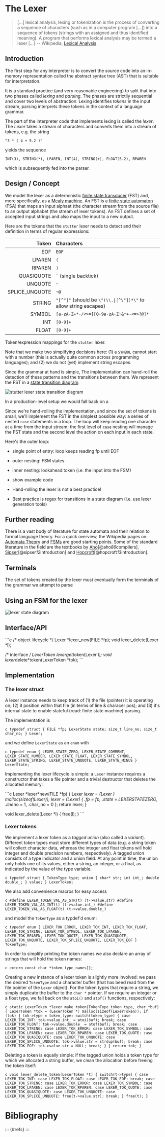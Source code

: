 # The Lexer

> \[...\] lexical analysis, lexing or tokenization is the process of
> converting a sequence of characters (such as in a computer program
> \[...\]) into a sequence of tokens (strings with an assigned and thus
> identified meaning). A program that performs lexical analysis may be
> termed a lexer \[...\] -- Wikipedia, [Lexical
> Analysis](https://en.wikipedia.org/wiki/Lexical_analysis)

## Introduction

The first step for any interpreter is to convert the source code into an
in-memory representation called the abstract syntax tree (AST) that is
suitable for interpretation.

It is a standard practice (and very reasonable engineering) to split
that into two phases called *lexing* and *parsing*. The phases are
strictily sequential and cover two levels of abstraction: Lexing
identifies *tokens* in the input stream, parsing interprets these tokens
in the context of a language grammar.

The part of the interpreter code that implements lexing is called the
*lexer*. The *Lexer* takes a stream of characters and converts them into
a stream of tokens, e.g. the string

    "3 * ( 4 + 5.2 )"

yields the sequence

    INT(3), STRING(*), LPAREN, INT(4), STRING(+), FLOAT(5.2), RPAREN

which is subsequently fed into the parser.

## Design / Concept

We model the lexer as a deterministic [finite state
transducer](https://en.wikipedia.org/wiki/Finite-state_transducer) (FST)
and, more specifically, as a [Mealy
machine](https://en.wikipedia.org/wiki/Mealy_machine). An FST is a
[finite state
automaton](https://en.wikipedia.org/wiki/Finite-state_machine) (FSA)
that maps an input alphaet (the character stream from the source file)
to an output alphabet (the stream of lexer tokens). An FST defines a set
of accepted input strings and also maps the input to a new output.

Here are the tokens that the `stutter` lexer needs to detect and their
definition in terms of regular
expressions:

|           Token | Characters                                                       |
| --------------: | :--------------------------------------------------------------- |
|             EOF | `EOF`                                                            |
|          LPAREN | `(`                                                              |
|          RPAREN | `)`                                                              |
|      QUASIQUOTE | <code>\`</code> (single backtick)                                |
|         UNQUOTE | `~`                                                              |
| SPLICE\_UNQUOTE | `~@`                                                             |
|          STRING | `"[^"]"` (should be `\"(\\.\|[^\"])*\"` to allow string escapes) |
|          SYMBOL | `[a-zA-Z+*-/<>=][0-9a-zA-Z!&*+-<=>?@]*`                          |
|             INT | `[0-9]+`                                                         |
|           FLOAT | `[0-9]+`                                                         |

Token/expression mappings for the `stutter` lexer.

Note that we make two simplifying decisions here: (1) a `SYMBOL` cannot
start with a number (this is actually quite common across programming
languages); and (2) we do not (yet) implement string escapes.

Since the grammar at hand is simple, The implementation can hand-roll
the detection of these patterns and the transitions between them. We
represent the FST in a [state transition
diagram](https://en.wikipedia.org/wiki/State_diagram#Example:_Mealy_machine):

![stutter lexer state transition diagram](../img/lexer/fsm.png)

In a production-level setup we would fall back on a

Since we're hand-rolling the implementation, and since the set of tokens
is small, we'll implement the FST in the simplest possible way: a series
of nested `case` statements in a loop. The loop will keep reading one
character at a time from the input stream; the first level of `case`
nesting will manage the FST state and the second level the action on
each input in each state.

Here's the outer loop:

  - single point of entry: loop keeps reading fp until EOF

  - outer nesting: FSM states

  - inner nesting: lookahead token (i.e. the input into the FSM)

  - show example code

  - Hand-rolling the lexer is not a best practice\!

  - Best practice is regex for transitions in a state diagram (i.e. use
    lexer generation tools)

## Further reading

There is a vast body of literature for state automata and their relation
to formal language theory. For a quick overview, the Wikipedia pages on
[Automata Theory](https://en.wikipedia.org/wiki/Automata_theory) and
[FSMs](https://en.wikipedia.org/wiki/Finite-state_machine) are good
starting points. Some of the standard literature in the field are the
textbooks by [Aho](https://amzn.to/38SJVnV)\[@aho*86*compilers\],
[Sipser](https://amzn.to/2Vd0vek)\[@sipser*12*introduction\] and
[Hopcroft](https://amzn.to/2PhNOuX)\[@hopcroft*13*introduction\].

## Terminals

The set of tokens created by the lexer must eventually form the
terminals of the grammar we attempt to parse

## Using an FSM for the lexer

![lexer state diagram](./lexer/fsm.png)

## Interface/API

\`\`\`c /\* object lifecycle */ Lexer *lexer\_new(FILE \*fp); void
lexer\_delete(Lexer \*l);

/\* interface */ LexerToken *lexer*get*token(Lexer *l); void
lexer*delete*token(LexerToken *tok); \`\`\`

## Implementation

### The lexer struct

A lexer instance needs to keep track of (1) the file (pointer) it is
operating on; (2) it position within that file (in terms of line &
characer pos); and (3) it's internal state to enable stateful (read:
finite state machine) parsing.

The implementation is

`c typedef struct { FILE *fp; LexerState state; size_t line_no; size_t
char_no; } Lexer;`

and we define `LexerState` as an `enum` with

`c typedef enum { LEXER_STATE_ZERO, LEXER_STATE_COMMENT,
LEXER_STATE_NUMBER, LEXER_STATE_FLOAT, LEXER_STATE_SYMBOL,
LEXER_STATE_STRING, LEXER_STATE_UNQUOTE, LEXER_STATE_MINUS }
LexerState;`

Implementing the lexer lifecycle is simple: a `Lexer` instance requires
a constructor that takes a file pointer and a trivial destructor that
deletes the allocated memory:

\`\`\`c Lexer \*lexer*new(FILE *fp) { Lexer *lexer = (Lexer *)
malloc(sizeof(Lexer)); *lexer = (Lexer) { .fp = fp, .state =
LEXER*STATE*ZERO, .line*no = 1, .char\_no = 0 }; return lexer; }

void lexer\_delete(Lexer \*l) { free(l); } \`\`\`

### Lexer tokens

We implement a lexer token as a *tagged union* (also called a
*variant*). Different token types must store different types of data
(e.g. a string token will collect character data, whereas the integer
and float tokens will hold integer and double precision numbers,
respectively). A tagged union consists of a type indicator and a union
field. At any point in time, the union only holds one of its values,
either a string, an integer, or a float, as indicated by the value of
the type variable.

`c typedef struct { TokenType type; union { char* str; int int_; double
double_; } value; } LexerToken;`

We also add convenience macros for easy access

`c #define LEXER_TOKEN_VAL_AS_STR(t) (t->value.str) #define
LEXER_TOKEN_VAL_AS_INT(t) (t->value.int_) #define
LEXER_TOKEN_VAL_AS_FLOAT(t) (t->value.double_)`

and model the `TokenType` as a typdef'd enum:

`c typedef enum { LEXER_TOK_ERROR, LEXER_TOK_INT, LEXER_TOK_FLOAT,
LEXER_TOK_STRING, LEXER_TOK_SYMBOL, LEXER_TOK_LPAREN, LEXER_TOK_RPAREN,
LEXER_TOK_QUOTE, LEXER_TOK_QUASIQUOTE, LEXER_TOK_UNQUOTE,
LEXER_TOK_SPLICE_UNQUOTE, LEXER_TOK_EOF } TokenType;`

In order to simplify printing the token names we also declare an array
of strings that will hold the token names:

`c extern const char *token_type_names[];`

Creating a new instance of a lexer token is slightly more involved: we
pass the desired `TokenType` and a character buffer (that has beed read
from the file pointer of the `Lexer` object). For the token types that
require a string, we simply duplicate the buffer to the `char *`
pointer. If we require an integer or a float type, we fall back on the
`atoi()` and `atof()` functions, respectively:

`c static LexerToken *lexer_make_token(TokenType token_type, char *buf)
{ LexerToken *tok = (LexerToken *) malloc(sizeof(LexerToken)); if (tok)
{ tok->type = token_type; switch(token_type) { case LEXER_TOK_INT:
tok->value.int_ = atoi(buf); break; case LEXER_TOK_FLOAT:
tok->value.double_ = atof(buf); break; case LEXER_TOK_STRING: case
LEXER_TOK_ERROR: case LEXER_TOK_SYMBOL: case LEXER_TOK_LPAREN: case
LEXER_TOK_RPAREN: case LEXER_TOK_QUOTE: case LEXER_TOK_QUASIQUOTE: case
LEXER_TOK_UNQUOTE: case LEXER_TOK_SPLICE_UNQUOTE: tok->value.str =
strdup(buf); break; case LEXER_TOK_EOF: tok->value.str = NULL; break; }
} return tok; }`

Deleting a token is equally simple: if the tagged union holds a token
type for which we allocated a string buffer, we clean the allocation
before freeing the token itself:

`c void lexer_delete_token(LexerToken *t) { switch(t->type) { case
LEXER_TOK_INT: case LEXER_TOK_FLOAT: case LEXER_TOK_EOF: break; case
LEXER_TOK_STRING: case LEXER_TOK_ERROR: case LEXER_TOK_SYMBOL: case
LEXER_TOK_LPAREN: case LEXER_TOK_RPAREN: case LEXER_TOK_QUOTE: case
LEXER_TOK_QUASIQUOTE: case LEXER_TOK_UNQUOTE: case
LEXER_TOK_SPLICE_UNQUOTE: free(t->value.str); break; } free(t); }`

# Bibliography

::: {\#refs} :::
